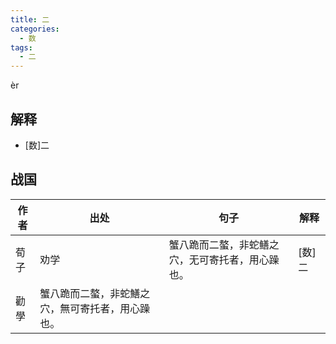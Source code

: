 ```yaml
---
title: 二
categories:
  - 数
tags:
  - 二
---
```

èr
<!-- more -->

## 解释
* [数]二

## 战国
作者|出处|句子|解释
---|---|---|---
荀子|劝学|蟹八跪而二螯，非蛇鳝之穴，无可寄托者，用心躁也。|[数]二
 |勸學|蟹八跪而二螯，非蛇鱔之穴，無可寄托者，用心躁也。|
